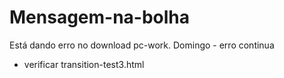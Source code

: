 # Mensagem-na-bolha
Está dando erro no download pc-work.
Domingo - erro continua
* verificar transition-test3.html
